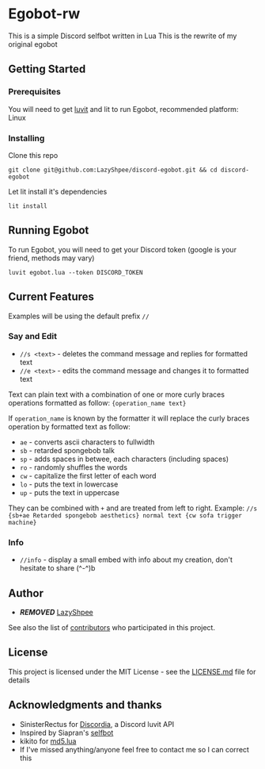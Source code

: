 # Egobot-rw

This is a simple Discord selfbot written in Lua
This is the rewrite of my original egobot

## Getting Started

### Prerequisites

You will need to get [luvit](http://luvit.io/) and lit to run Egobot, recommended platform: Linux

### Installing

Clone this repo

```
git clone git@github.com:LazyShpee/discord-egobot.git && cd discord-egobot
```

Let lit install it's dependencies

```
lit install
```

## Running Egobot

To run Egobot, you will need to get your Discord token (google is your friend, methods may vary)

```
luvit egobot.lua --token DISCORD_TOKEN
```

## Current Features

Examples will be using the default prefix `//`

### Say and Edit

* `//s <text>` - deletes the command message and replies for formatted text
* `//e <text>` - edits the command message and changes it to formatted text

Text can plain text with a combination of one or more curly braces operations formatted as follow:
`{operation_name text}`

If `operation_name` is known by the formatter it will replace the curly braces operation by formatted text as follow:
* `ae` - converts ascii characters to fullwidth
* `sb` - retarded spongebob talk
* `sp` - adds spaces in betwee, each characters (including spaces)
* `ro` - randomly shuffles the words
* `cw` - capitalize the first letter of each word
* `lo` - puts the text in lowercase
* `up` - puts the text in uppercase

They can be combined with `+` and are treated from left to right.
Example:
`//s {sb+ae Retarded spongebob aesthetics} normal text {cw sofa trigger machine}`

### Info

* `//info` - display a small embed with info about my creation, don't hesitate to share (^-^)b

## Author

* ***REMOVED*** [LazyShpee](https://github.com/LazyShpee)

See also the list of [contributors](https://github.com/LazyShpee/discord-egobot/contributors) who participated in this project.

## License

This project is licensed under the MIT License - see the [LICENSE.md](LICENSE) file for details

## Acknowledgments and thanks

* SinisterRectus for [Discordia](https://github.com/SinisterRectus/Discordia), a Discord luvit API
* Inspired by Siapran's [selfbot](https://github.com/Siapran/discord-selfbot/)
* kikito for [md5.lua](https://github.com/kikito/md5.lua)
* If I've missed anything/anyone feel free to contact me so I can correct this